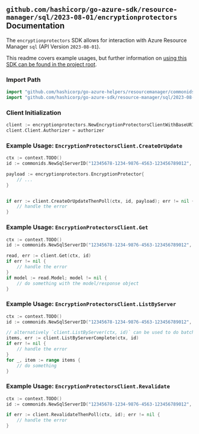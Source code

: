 
## `github.com/hashicorp/go-azure-sdk/resource-manager/sql/2023-08-01/encryptionprotectors` Documentation

The `encryptionprotectors` SDK allows for interaction with Azure Resource Manager `sql` (API Version `2023-08-01`).

This readme covers example usages, but further information on [using this SDK can be found in the project root](https://github.com/hashicorp/go-azure-sdk/tree/main/docs).

### Import Path

```go
import "github.com/hashicorp/go-azure-helpers/resourcemanager/commonids"
import "github.com/hashicorp/go-azure-sdk/resource-manager/sql/2023-08-01/encryptionprotectors"
```


### Client Initialization

```go
client := encryptionprotectors.NewEncryptionProtectorsClientWithBaseURI("https://management.azure.com")
client.Client.Authorizer = authorizer
```


### Example Usage: `EncryptionProtectorsClient.CreateOrUpdate`

```go
ctx := context.TODO()
id := commonids.NewSqlServerID("12345678-1234-9876-4563-123456789012", "example-resource-group", "serverName")

payload := encryptionprotectors.EncryptionProtector{
	// ...
}


if err := client.CreateOrUpdateThenPoll(ctx, id, payload); err != nil {
	// handle the error
}
```


### Example Usage: `EncryptionProtectorsClient.Get`

```go
ctx := context.TODO()
id := commonids.NewSqlServerID("12345678-1234-9876-4563-123456789012", "example-resource-group", "serverName")

read, err := client.Get(ctx, id)
if err != nil {
	// handle the error
}
if model := read.Model; model != nil {
	// do something with the model/response object
}
```


### Example Usage: `EncryptionProtectorsClient.ListByServer`

```go
ctx := context.TODO()
id := commonids.NewSqlServerID("12345678-1234-9876-4563-123456789012", "example-resource-group", "serverName")

// alternatively `client.ListByServer(ctx, id)` can be used to do batched pagination
items, err := client.ListByServerComplete(ctx, id)
if err != nil {
	// handle the error
}
for _, item := range items {
	// do something
}
```


### Example Usage: `EncryptionProtectorsClient.Revalidate`

```go
ctx := context.TODO()
id := commonids.NewSqlServerID("12345678-1234-9876-4563-123456789012", "example-resource-group", "serverName")

if err := client.RevalidateThenPoll(ctx, id); err != nil {
	// handle the error
}
```
